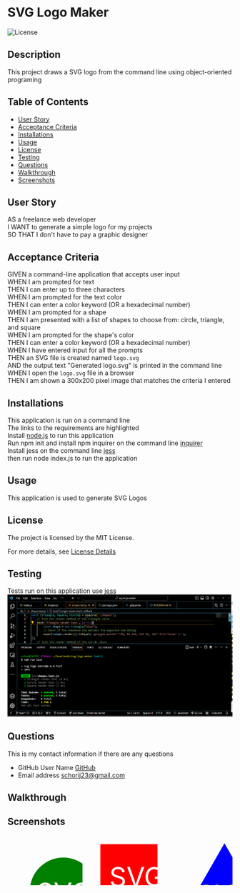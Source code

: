 
# SVG Logo Maker

![License](https://img.shields.io/badge/License-MIT-yellow.svg)

## Description
This project draws a SVG logo from the command line using object-oriented programing

## Table of Contents

* [User Story](#user-story)
* [Acceptance Criteria](#acceptance-criteria)
* [Installations](#installations)
* [Usage](#usage)
* [License](#license)
* [Testing](#testing)
* [Questions](#questions)
* [Walkthrough](#walkthrough)
* [Screenshots](#screenshots)


## User Story
AS a freelance web developer<br>
I WANT to generate a simple logo for my projects<br>
SO THAT I don't have to pay a graphic designer<br>

## Acceptance Criteria
GIVEN a command-line application that accepts user input<br>
WHEN I am prompted for text<br>
THEN I can enter up to three characters<br>
WHEN I am prompted for the text color<br>
THEN I can enter a color keyword (OR a hexadecimal number)<br>
WHEN I am prompted for a shape<br>
THEN I am presented with a list of shapes to choose from: circle, triangle, and square<br>
WHEN I am prompted for the shape's color<br>
THEN I can enter a color keyword (OR a hexadecimal number)<br>
WHEN I have entered input for all the prompts<br>
THEN an SVG file is created named `logo.svg`<br>
AND the output text "Generated logo.svg" is printed in the command line<br>
WHEN I open the `logo.svg` file in a browser<br>
THEN I am shown a 300x200 pixel image that matches the criteria I entered<br>

## Installations
This application is run on a command line<br>
The links to the requirements are highlighted<br>
Install [node.js](https://nodejs.org/en) to run this application<br>
Run npm init and install npm inquirer on the command line [inquirer](https://www.npmjs.com/package/inquirer) <br>
Install jess on the command line [jess](https://www.npmjs.com/package/jess)<br>
then run node index.js to run the application

## Usage
This application is used to generate SVG Logos

## License
The project is licensed by the MIT License.

For more details, see [License Details](https://choosealicense.com/licenses/mit/)

## Testing
Tests run on this application use [jess](https://www.npmjs.com/package/jess)
<img src="./images/Testing Screenshot.png">

## Questions

  This is my contact information if there are any questions

  - GitHub User Name [GitHub](https://github.com/schorij23) 
  - Email address schorij23@gmail.com

## Walkthrough


## Screenshots
<div style="display: flex;">
  <svg xmlns="http://www.w3.org/2000/svg" width="300" height="200">
      <circle cx="125" cy="125" r="75" fill="green" />
      <text x="65" y="150" fill='white' font-size='60'>SVG</text>
      </svg>
  <svg xmlns="http://www.w3.org/2000/svg" width="300" height="200">
      <rect x="40" y="20" width="160" height="160" fill="red" />
      <text x="60" y="115" fill='white' font-size='60'>SVG</text>
      </svg>
  <svg xmlns="http://www.w3.org/2000/svg" width="300" height="200">
      <polygon points="150, 18 244, 182 56, 182" fill="blue" />
      <text x="90" y="155" fill='yellow' font-size='60'>SVG</text>
      </svg>
</div>



